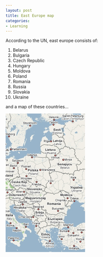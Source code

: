 ```yaml
---
layout: post
title: East Europe map
categories:
- Learning
---
```



According to the UN, east europe consists of:

1. Belarus
2. Bulgaria
3. Czech Republic
4. Hungary
5. Moldova
6. Poland
7. Romania
8. Russia
9. Slovakia
10. Ukraine

and a map of these countries...

![](/img/east_europe_map.jpg)
